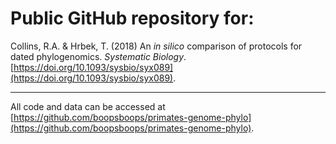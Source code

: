 # Public GitHub repository for: 

Collins, R.A. & Hrbek, T. (2018) An _in silico_ comparison of protocols for dated phylogenomics. _Systematic Biology_. [https://doi.org/10.1093/sysbio/syx089](https://doi.org/10.1093/sysbio/syx089).

---

All code and data can be accessed at [https://github.com/boopsboops/primates-genome-phylo](https://github.com/boopsboops/primates-genome-phylo).
